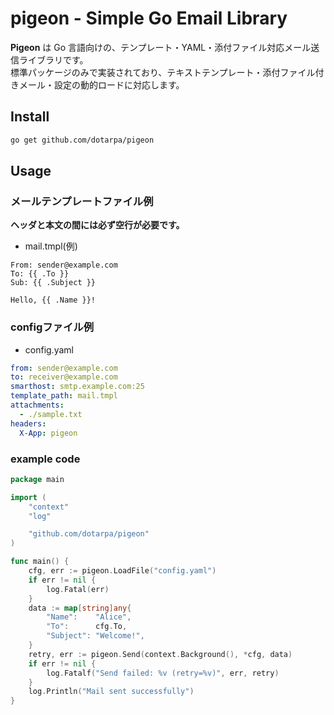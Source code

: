 # pigeon - Simple Go Email Library

**Pigeon** は Go 言語向けの、テンプレート・YAML・添付ファイル対応メール送信ライブラリです。  
標準パッケージのみで実装されており、テキストテンプレート・添付ファイル付きメール・設定の動的ロードに対応します。

## Install

```sh
go get github.com/dotarpa/pigeon
```

## Usage

### メールテンプレートファイル例

**ヘッダと本文の間には必ず空行が必要です。**

- mail.tmpl(例)

```
From: sender@example.com
To: {{ .To }}
Sub: {{ .Subject }}

Hello, {{ .Name }}!
```

### configファイル例

- config.yaml

```yaml
from: sender@example.com
to: receiver@example.com
smarthost: smtp.example.com:25
template_path: mail.tmpl
attachments:
  - ./sample.txt
headers:
  X-App: pigeon
```

### example code

```go
package main

import (
	"context"
	"log"

	"github.com/dotarpa/pigeon"
)

func main() {
	cfg, err := pigeon.LoadFile("config.yaml")
	if err != nil {
		log.Fatal(err)
	}
	data := map[string]any{
		"Name":    "Alice",
		"To":      cfg.To,
		"Subject": "Welcome!",
	}
	retry, err := pigeon.Send(context.Background(), *cfg, data)
	if err != nil {
		log.Fatalf("Send failed: %v (retry=%v)", err, retry)
	}
	log.Println("Mail sent successfully")
}
```
